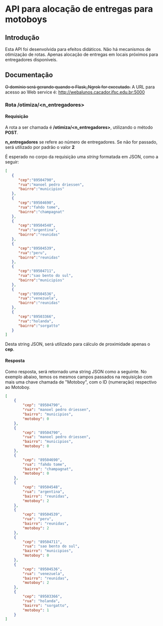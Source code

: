 # API para alocação de entregas para motoboys

## Introdução
Esta API foi desenvolvida para efeitos didáticos.
Não há mecanismos de otimização de rotas. Apenas alocação de entregas em locais próximos para entregadores disponíveis.

## Documentação
~~O domínio será gerando quando o Flask_Ngrok for executado.~~
A URL para acesso ao Web service é: http://webalunos.cacador.ifsc.edu.br:5000

### Rota /otimiza/<n_entregadores>
#### Requisição
A rota a ser chamada é **/otimiza/<n_entregadores>**, utilizando o método **POST**.

**n_entregadores** se refere ao número de entregadores. Se não for passado, será utilizado por padrão o valor **2**

É esperado no corpo da requisição uma *string* formatada em JSON, como a seguir:

```json
[
   {
      "cep":"89504790",
      "rua":"manoel pedro driessen",
      "bairro":"municipios"
   },
   {
      "cep":"89504690",
      "rua":"fahdo tome",
      "bairro":"champagnat"
   },
   {
      "cep":"89504548",
      "rua":"argentina",
      "bairro":"reunidas"
   },
   {
      "cep":"89504539",
      "rua":"peru",
      "bairro":"reunidas"
   },
   {
      "cep":"89504711",
      "rua":"sao bento do sul",
      "bairro":"municipios"
   },
   {
      "cep":"89504536",
      "rua":"venezuela",
      "bairro":"reunidas"
   },
   {
      "cep":"89503366",
      "rua":"holanda",
      "bairro":"sorgatto"
   }
]
```

Desta string JSON, será utilizado para cálculo de proximidade apenas o **cep**.

#### Resposta

Como resposta, será retornado uma string JSON como a seguinte. No exemplo abaixo, temos os mesmos campos passados na requisição com mais uma chave chamada de "Motoboy", com o ID (numeração) respectivo ao Motoboy. 

```json
[
    {
        "cep": "89504790",
        "rua": "manoel pedro driessen",
        "bairro": "municipios",
        "motoboy": 0
    },
    {
        "cep": "89504790",
        "rua": "manoel pedro driessen",
        "bairro": "municipios",
        "motoboy": 0
    },
    {
        "cep": "89504690",
        "rua": "fahdo tome",
        "bairro": "champagnat",
        "motoboy": 0
    },
    {
        "cep": "89504548",
        "rua": "argentina",
        "bairro": "reunidas",
        "motoboy": 2
    },
    {
        "cep": "89504539",
        "rua": "peru",
        "bairro": "reunidas",
        "motoboy": 2
    },
    {
        "cep": "89504711",
        "rua": "sao bento do sul",
        "bairro": "municipios",
        "motoboy": 0
    },
    {
        "cep": "89504536",
        "rua": "venezuela",
        "bairro": "reunidas",
        "motoboy": 2
    },
    {
        "cep": "89503366",
        "rua": "holanda",
        "bairro": "sorgatto",
        "motoboy": 1
    }
]
```
